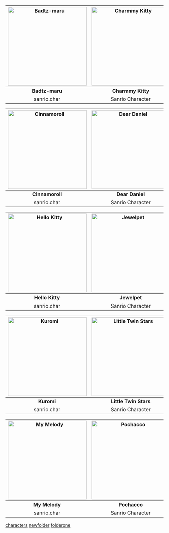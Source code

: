 

<!---
github stop support image resize in []() format
https://stackoverflow.com/questions/24383700/resize-image-in-the-wiki-of-github-using-markdown
| ![Badtz-maru](https://i.pinimg.com/474x/2f/aa/03/2faa03efeee3137f39a4356d59b695f0.jpg) | ![Charmmy Kitty](https://i.pinimg.com/1200x/9b/89/a7/9b89a742252fb51b297277a3cf4de9b2.jpg) |
| Left  | Right |
--->

| <img src="https://i.pinimg.com/736x/b2/1f/cf/b21fcf03cb79839cba3aa04957543464.jpg" alt = "Badtz-maru" style="width:250px;height:250px" /> | <img src="https://i.pinimg.com/564x/ec/fb/04/ecfb04082618f75467b0e27819753b44.jpg" alt = "Charmmy Kitty" style="width:250px;height:250px"/> | <img src="https://i.pinimg.com/564x/7b/86/2d/7b862d35ec8aa852b335bf0035eff8e7.jpg" alt="Chococat" style="width:250px;height:250px" /> |
| :---: | :---: | :--: |
| **Badtz-maru**  |  **Charmmy Kitty** |  **Chococat** |
| sanrio.char         | Sanrio Character       | Sanrio Character       |

| <img src="https://i.pinimg.com/736x/cb/03/c0/cb03c043436e124555c3f37ba614ac6b.jpg" alt="Cinnamoroll" style="width:250px;height:250px" /> | <img src="https://i.pinimg.com/564x/38/d2/d0/38d2d05fa0e291dea0980195bc41d8fc.jpg" alt="Dear Daniel" style="width:250px;height:250px" /> | <img src="https://i.pinimg.com/564x/35/fe/4b/35fe4b8056b0449d6695d6a8ad535377.jpg" alt="Hangyodon" style="width:250px;height:250px" /> |
| :---: | :---: | :---: |
| **Cinnamoroll**  |  **Dear Daniel** |  **Hangyodon** |
| sanrio.char         | Sanrio Character       | Sanrio Character       |

| <img src="https://i.pinimg.com/564x/cb/53/47/cb534747cb10c240f91ac556bc0c2365.jpg" alt="Hello Kitty" style="width:250px;height:250px" /> | <img src="https://i.pinimg.com/564x/45/48/49/454849fad4226a3dd949883b9c554f91.jpg" alt="Jewelpet" style="width:250px;height:250px" /> | <img src="https://i.pinimg.com/736x/28/97/84/28978488aeee8b70b5253ddd092199c2.jpg" alt="Keroppi" style="width:250px;height:250px" /> |
| :---: | :---: | :---: |
| **Hello Kitty**  |  **Jewelpet** | **Keroppi**  |
| sanrio.char         | Sanrio Character       | Sanrio Character       |

| <img src="https://i.pinimg.com/564x/4e/d0/57/4ed057920375d08d96bc6a5ac54c9f54.jpg" alt="Kuromi" style="width:250px;height:250px" /> | <img src="https://i.pinimg.com/564x/44/3b/d4/443bd4de657572085c92f7ad78e35974.jpg" alt="Little Twin Stars" style="width:250px;height:250px" /> | <img src="https://i.pinimg.com/564x/ed/12/1f/ed121f003e05a73a0d7e98221fd1a272.jpg" alt="Mimmy" style="width:250px;height:250px" /> |
| :---: | :---: | :---: |
|  **Kuromi** | **Little Twin Stars**  |  **Mimmy** |
| sanrio.char         | Sanrio Character       | Sanrio Character       |

| <img src="https://i.pinimg.com/564x/87/27/cf/8727cf2dc9f1d59dec07bf30185f22ec.jpg" alt="My Melody" style="width:250px;height:250px" /> | <img src="https://i.pinimg.com/564x/a4/74/08/a47408fc0eff126043fdf2c806971089.jpg" alt="Pochacco" style="width:250px;height:250px" /> | <img src="https://i.pinimg.com/564x/69/49/2d/69492d2b4bc73597d2bc2c8e82aa37bc.jpg" alt="Pompompurin" style="width:250px;height:250px" /> |
| :---: | :---: | :---: |
| **My Melody**  |  **Pochacco** |  **Pompompurin** |
| sanrio.char         | Sanrio Character       | Sanrio Character       |

[characters](characters/)  [newfolder](newfolder/)   [folderone](newfolder/)


  
